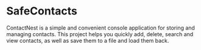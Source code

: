 # SafeContacts
ContactNest is a simple and convenient console application for storing and managing contacts. This project helps you quickly add, delete, search and view contacts, as well as save them to a file and load them back.
